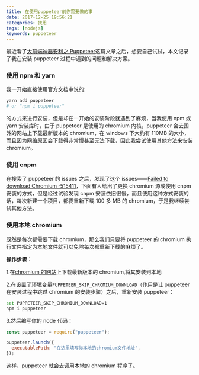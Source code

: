 ```yaml
---
title: 在使用puppeteer前你需要做的事
date: 2017-12-25 19:56:21
categories: 技思
tags: [nodejs]
keywords: puppeteer
---
```


最近看了[大前端神器安利之 Puppeteer](https://jeffjade.com/2017/12/17/134-kinds-of-toss-using-puppeteer/)这篇文章之后，想要自己试试，本文记录了我在安装 puppeteer 过程中遇到的问题和解决方案。

<!-- more -->

### 使用 npm 和 yarn

我一开始直接使用官方文档中说的:

```bash
yarn add puppeteer
# or "npm i puppeteer"
```

的方式来进行安装，但是却在一开始的安装阶段就遇到了麻烦，当我使用 npm 或 yarn 安装库时，由于 puppeteer 是使用的 chromium 内核，puppeteer 会去国外的网站上下载最新版本的 chromium，在 windows 下大约有 110MB 的大小，而且因为网络原因会下载得非常慢甚至无法下载，因此我尝试使用其他方法来安装 chromium。

### 使用 cnpm

在搜索了 puppeteer 的 issues 之后，发现了这个 issues——[Failed to download Chromium r515411](https://github.com/GoogleChrome/puppeteer/issues/1597)，下面有人给出了更换 chromium 源或使用 cnpm 安装的方式，但是经过试验发现 cnpm 安装依旧很慢，而且使用这种方式安装的话，每次新建一个项目，都要重新下载 100 多 MB 的 chromium，于是我继续尝试其他方法。

### 使用本地 chromium

既然是每次都需要下载 chromium，那么我们只要将 puppeteer 的 chromium 执行文件指定为本地文件就可以免除每次都重新下载的麻烦了。

**操作步骤：**

1.在[chromium 的网站](https://www.chromium.org/getting-involved/download-chromium)上下载最新版本的 chromium,将其安装到本地

2.在设置了环境变量`PUPPETEER_SKIP_CHROMIUM_DOWNLOAD`（作用是让 puppeteer 在安装过程中跳过 chromium 的安装步骤）之后，重新安装 puppeteer：

```bash
set PUPPETEER_SKIP_CHROMIUM_DOWNLOAD=1
npm i puppeteer
```

3.然后编写你的 node 代码：

```js
const puppeteer = require("puppeteer");

puppeteer.launch({
  executablePath: "在这里填写你本地的chromium文件地址",
});
```

这样，puppeteer 就会去调用本地的 chromium 程序了。
